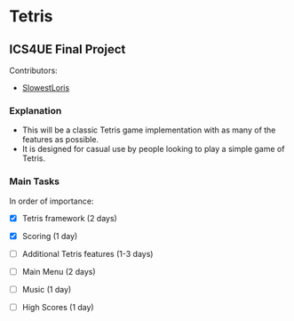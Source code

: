 # Tetris 
## ICS4UE Final Project
Contributors:

* [SlowestLoris](https://github.com/SlowestLoris)

### Explanation

* This will be a classic Tetris game implementation with as many of the features as possible. 
* It is designed for casual use by people looking to play a simple game of Tetris.

### Main Tasks

In order of importance:
- [x] Tetris framework (2 days)
- [x] Scoring (1 day)
- [ ] Additional Tetris features (1-3 days)
- [ ] Main Menu (2 days)
- [ ] Music (1 day)
- [ ] High Scores (1 day)


